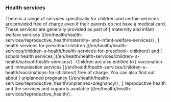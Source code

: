 ###  Health services

There is a range of services specifically for children and certain services
are provided free of charge even if their parents do not have a medical card.
These services are generally provided as part of [ maternity and infant
welfare services ](/en/health/health-services/reproductive_health/maternity-
and-infant-welfare-services/) , [ health services for preschool children
](/en/health/health-services/children-s-health/health-services-for-preschool-
children/) and [ school health services ](/en/health/health-services/children-
s-health/school-health-services/) . Children are also entitled to [
vaccination and immunisation services ](/en/health/health-services/children-s-
health/vaccinations-for-children/) free of charge. You can also find out about
[ unplanned pregnancy ](/en/health/health-
services/reproductive_health/unplanned-pregnancy/) , [ reproductive health and
the services and supports available ](/en/health/health-
services/reproductive_health/) .
